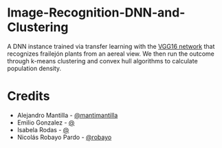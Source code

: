 # Image-Recognition-DNN-and-Clustering
A DNN instance trained via transfer learning with the [VGG16 network](https://neurohive.io/en/popular-networks/vgg16/) that recognizes frailejón plants from an aereal view. We then run the outcome through k-means clustering and convex hull algorithms to calculate population density.

# Credits

* Alejandro Mantilla - [@mantimantilla](https://github.com/MantiMantilla)
* Emilio Gonzalez - [@]()
* Isabela Rodas - [@]()
* Nicolás Robayo Pardo - [@robayo](https://github.com/robayo)
